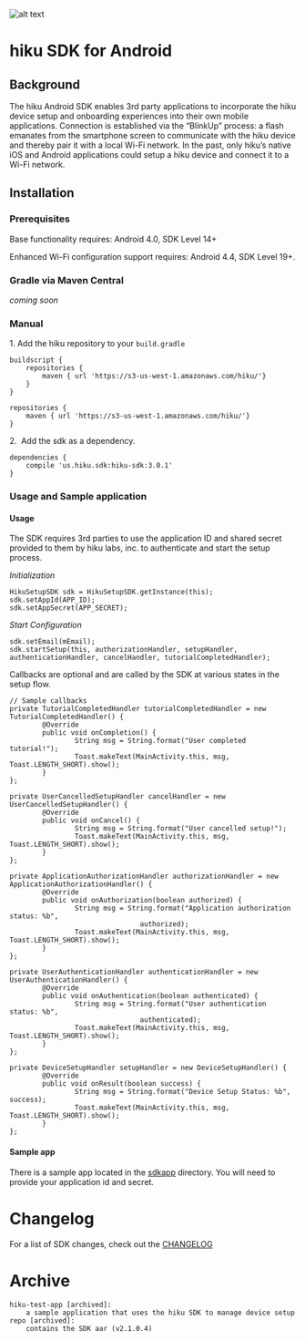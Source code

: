 ![alt text](http://app-staging.hiku.us/static/img/logo.png "hiku")
# hiku SDK for Android

## Background
The hiku Android SDK enables 3rd party applications to incorporate the hiku device setup and onboarding experiences into their own mobile applications. Connection is established via the “BlinkUp” process: a flash emanates from the smartphone screen to communicate with the hiku device and thereby pair it with a local Wi-Fi network. In the past, only hiku’s native iOS and Android applications could setup a hiku device and connect it to a Wi-Fi network.



## Installation

### Prerequisites
Base functionality requires:
Android 4.0, SDK Level 14+

Enhanced Wi-Fi configuration support requires: Android 4.4, SDK Level 19+.

### Gradle via Maven Central
*coming soon*

### Manual

1.&nbsp;Add the hiku repository to your ```build.gradle```

```
buildscript {
    repositories {
        maven { url 'https://s3-us-west-1.amazonaws.com/hiku/'}
    }
}

repositories {
    maven { url 'https://s3-us-west-1.amazonaws.com/hiku/'}
}
```

2.&nbsp; Add the sdk as a dependency.
```
dependencies {
    compile 'us.hiku.sdk:hiku-sdk:3.0.1'
}
```

### Usage and Sample application
#### Usage

The SDK requires 3rd parties to use the application ID and shared secret provided to them by hiku labs, inc. to authenticate and start the setup process.

*Initialization*
```
HikuSetupSDK sdk = HikuSetupSDK.getInstance(this);
sdk.setAppId(APP_ID);
sdk.setAppSecret(APP_SECRET);
```

*Start Configuration*
```
sdk.setEmail(mEmail);
sdk.startSetup(this, authorizationHandler, setupHandler, authenticationHandler, cancelHandler, tutorialCompletedHandler);
```

Callbacks are optional and are called by the SDK at various states in the setup flow.
```
// Sample callbacks
private TutorialCompletedHandler tutorialCompletedHandler = new TutorialCompletedHandler() {
		@Override
		public void onCompletion() {
				String msg = String.format("User completed tutorial!");
				Toast.makeText(MainActivity.this, msg, Toast.LENGTH_SHORT).show();
		}
};

private UserCancelledSetupHandler cancelHandler = new UserCancelledSetupHandler() {
		@Override
		public void onCancel() {
				String msg = String.format("User cancelled setup!");
				Toast.makeText(MainActivity.this, msg, Toast.LENGTH_SHORT).show();
		}
};

private ApplicationAuthorizationHandler authorizationHandler = new ApplicationAuthorizationHandler() {
		@Override
		public void onAuthorization(boolean authorized) {
				String msg = String.format("Application authorization status: %b",
								authorized);
				Toast.makeText(MainActivity.this, msg, Toast.LENGTH_SHORT).show();
		}
};

private UserAuthenticationHandler authenticationHandler = new UserAuthenticationHandler() {
		@Override
		public void onAuthentication(boolean authenticated) {
				String msg = String.format("User authentication status: %b",
								authenticated);
				Toast.makeText(MainActivity.this, msg, Toast.LENGTH_SHORT).show();
		}
};

private DeviceSetupHandler setupHandler = new DeviceSetupHandler() {
		@Override
		public void onResult(boolean success) {
				String msg = String.format("Device Setup Status: %b", success);
				Toast.makeText(MainActivity.this, msg, Toast.LENGTH_SHORT).show();
		}
};
```

#### Sample app
There is a sample app located in the [sdkapp](https://github.com/hikuinc/hiku_shared/tree/master/SDK/Android/sdkapp) directory. You will need to provide your application id and secret.

# Changelog
For a list of SDK changes, check out the [CHANGELOG](CHANGELOG.md)

# Archive
```
hiku-test-app [archived]:
	a sample application that uses the hiku SDK to manage device setup
repo [archived]:
	contains the SDK aar (v2.1.0.4)
```
